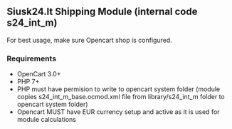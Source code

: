 ## Siusk24.lt Shipping Module (internal code s24_int_m)

For best usage, make sure Opencart shop is configured.

### Requirements
- OpenCart 3.0+
- PHP 7+
- PHP must have permision to write to opencart system folder (module copies s24_int_m_base.ocmod.xml file from library/s24_int_m folder to opencart system folder)
- Opencart MUST have EUR currency setup and active as it is used for module calculations
